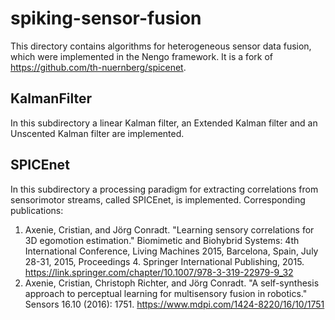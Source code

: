 # spiking-sensor-fusion
This directory contains algorithms for heterogeneous sensor data fusion, which were implemented in the Nengo framework. It is a fork of https://github.com/th-nuernberg/spicenet.

## KalmanFilter
In this subdirectory a linear Kalman filter, an Extended Kalman filter and an Unscented Kalman filter are implemented.

## SPICEnet
In this subdirectory a processing paradigm for extracting correlations from sensorimotor streams, called SPICEnet, is implemented. Corresponding publications:
1. Axenie, Cristian, and Jörg Conradt. "Learning sensory correlations for 3D egomotion estimation." Biomimetic and Biohybrid Systems: 4th International Conference, Living Machines 2015, Barcelona, Spain, July 28-31, 2015, Proceedings 4. Springer International Publishing, 2015. https://link.springer.com/chapter/10.1007/978-3-319-22979-9_32
2. Axenie, Cristian, Christoph Richter, and Jörg Conradt. "A self-synthesis approach to perceptual learning for multisensory fusion in robotics." Sensors 16.10 (2016): 1751. https://www.mdpi.com/1424-8220/16/10/1751